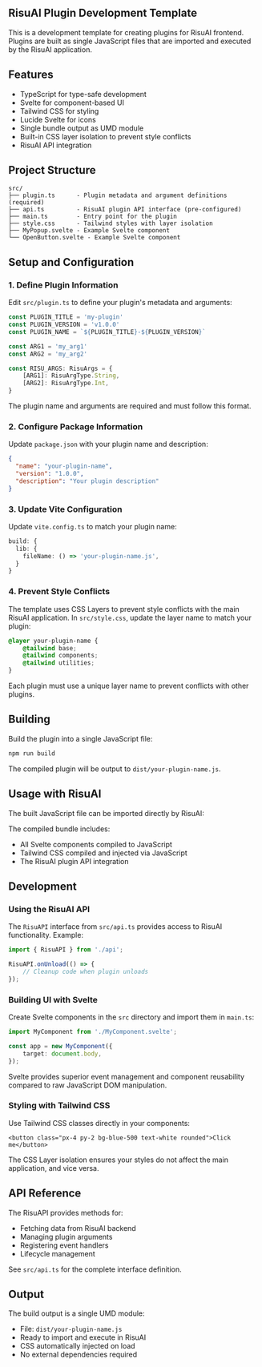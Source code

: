 ## RisuAI Plugin Development Template

This is a development template for creating plugins for RisuAI frontend. Plugins are built as single JavaScript files that are imported and executed by the RisuAI application.

## Features

- TypeScript for type-safe development
- Svelte for component-based UI
- Tailwind CSS for styling
- Lucide Svelte for icons
- Single bundle output as UMD module
- Built-in CSS layer isolation to prevent style conflicts
- RisuAI API integration

## Project Structure

```
src/
├── plugin.ts      - Plugin metadata and argument definitions (required)
├── api.ts         - RisuAI plugin API interface (pre-configured)
├── main.ts        - Entry point for the plugin
├── style.css      - Tailwind styles with layer isolation
├── MyPopup.svelte - Example Svelte component
└── OpenButton.svelte - Example Svelte component
```

## Setup and Configuration

### 1. Define Plugin Information

Edit `src/plugin.ts` to define your plugin's metadata and arguments:

```typescript
const PLUGIN_TITLE = 'my-plugin'
const PLUGIN_VERSION = 'v1.0.0'
const PLUGIN_NAME = `${PLUGIN_TITLE}-${PLUGIN_VERSION}`

const ARG1 = 'my_arg1'
const ARG2 = 'my_arg2'

const RISU_ARGS: RisuArgs = {
    [ARG1]: RisuArgType.String,
    [ARG2]: RisuArgType.Int,
}
```

The plugin name and arguments are required and must follow this format.

### 2. Configure Package Information

Update `package.json` with your plugin name and description:

```json
{
  "name": "your-plugin-name",
  "version": "1.0.0",
  "description": "Your plugin description"
}
```

### 3. Update Vite Configuration

Update `vite.config.ts` to match your plugin name:

```typescript
build: {
  lib: {
    fileName: () => 'your-plugin-name.js',
  }
}
```

### 4. Prevent Style Conflicts

The template uses CSS Layers to prevent style conflicts with the main RisuAI application. In `src/style.css`, update the layer name to match your plugin:

```css
@layer your-plugin-name {
    @tailwind base;
    @tailwind components;
    @tailwind utilities;
}
```

Each plugin must use a unique layer name to prevent conflicts with other plugins.

## Building

Build the plugin into a single JavaScript file:

```bash
npm run build
```

The compiled plugin will be output to `dist/your-plugin-name.js`.

## Usage with RisuAI

The built JavaScript file can be imported directly by RisuAI:

The compiled bundle includes:
- All Svelte components compiled to JavaScript
- Tailwind CSS compiled and injected via JavaScript
- The RisuAI plugin API integration

## Development

### Using the RisuAI API

The `RisuAPI` interface from `src/api.ts` provides access to RisuAI functionality. Example:

```typescript
import { RisuAPI } from './api';

RisuAPI.onUnload(() => {
    // Cleanup code when plugin unloads
});
```

### Building UI with Svelte

Create Svelte components in the `src` directory and import them in `main.ts`:

```typescript
import MyComponent from './MyComponent.svelte';

const app = new MyComponent({
    target: document.body,
});
```

Svelte provides superior event management and component reusability compared to raw JavaScript DOM manipulation.

### Styling with Tailwind CSS

Use Tailwind CSS classes directly in your components:

```svelte
<button class="px-4 py-2 bg-blue-500 text-white rounded">Click me</button>
```

The CSS Layer isolation ensures your styles do not affect the main application, and vice versa.

## API Reference

The RisuAPI provides methods for:
- Fetching data from RisuAI backend
- Managing plugin arguments
- Registering event handlers
- Lifecycle management

See `src/api.ts` for the complete interface definition.

## Output

The build output is a single UMD module:
- File: `dist/your-plugin-name.js`
- Ready to import and execute in RisuAI
- CSS automatically injected on load
- No external dependencies required
